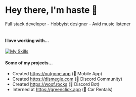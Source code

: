 # Hey there, I'm haste 🎪
Full stack developer - Hobbyist designer - Avid music listener <br> 
<br>
#### I love working with...
[![My Skills](https://skillicons.dev/icons?i=js,go,react,nextjs,mongodb,redis,aws,html,css,figma,ps,raspberrypi,linux)](https://skillicons.dev)

#### Some of my projects...
- Created https://outgone.app (📱 Mobile App)
- Created https://dismegle.com (💬 Discord Community)
- Created https://woof.rocks (🤖 Discord Bot)
- Interned at https://greenclick.app (🚗 Car Rentals)
